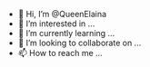- 👋 Hi, I’m @QueenElaina
- 👀 I’m interested in ...
- 🌱 I’m currently learning ...
- 💞️ I’m looking to collaborate on ...
- 📫 How to reach me ...

<!---
QueenElaina/QueenElaina is a ✨ special ✨ repository because its `README.md` (this file) appears on your GitHub profile.
You can click the Preview link to take a look at your changes.
--->
